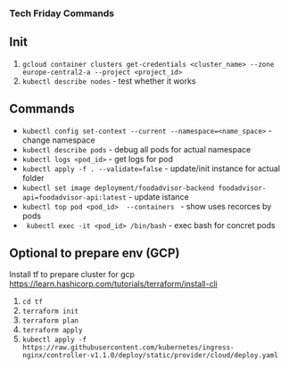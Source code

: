 ### Tech Friday Commands

## Init
1. ``gcloud container clusters get-credentials <cluster_name> --zone europe-central2-a --project <project_id>``
2. ``kubectl describe nodes`` - test whether it works

## Commands
- `kubectl config set-context --current --namespace=<name_space>` - change namespace
- `kubectl describe pods` - debug all pods for actual namespace
- `kubectl logs <pod_id>` - get logs for pod
- `kubectl apply -f . --validate=false` - update/init instance for actual folder
- `kubectl set image deployment/foodadvisor-backend foodadvisor-api=foodadvisor-api:latest` - update istance
- `kubectl top pod <pod_id>  --containers ` - show uses recorces by pods
- `	kubectl exec -it <pod_id> /bin/bash` - exec bash for concret pods
## Optional to prepare env (GCP)
Install tf to prepare cluster for gcp
https://learn.hashicorp.com/tutorials/terraform/install-cli
1. ``cd tf``
2. ``terraform init``
3. ``terraform plan``
4. ``terraform apply``
5. ``kubectl apply -f https://raw.githubusercontent.com/kubernetes/ingress-nginx/controller-v1.1.0/deploy/static/provider/cloud/deploy.yaml``
